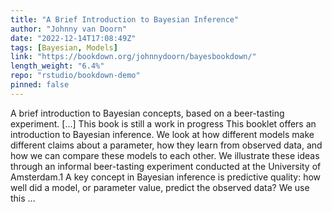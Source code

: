 ```yaml
---
title: "A Brief Introduction to Bayesian Inference"
author: "Johnny van Doorn"
date: "2022-12-14T17:08:49Z"
tags: [Bayesian, Models]
link: "https://bookdown.org/johnnydoorn/bayesbookdown/"
length_weight: "6.4%"
repo: "rstudio/bookdown-demo"
pinned: false
---
```


A brief introduction to Bayesian concepts, based on a beer-tasting experiment. [...] This book is still a work in progress This booklet offers an introduction to Bayesian inference. We look at how different models make different claims about a parameter, how they learn from observed data, and how we can compare these models to each other. We illustrate these ideas through an informal beer-tasting experiment conducted at the University of Amsterdam.1
A key concept in Bayesian inference is predictive quality: how well did a model, or parameter value, predict the observed data? We use this ...
